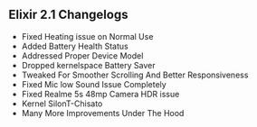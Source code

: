 ## Elixir 2.1 Changelogs

- Fixed Heating issue on Normal Use
- Added Battery Health Status
- Addressed Proper Device Model
- Dropped kernelspace Battery Saver
- Tweaked For Smoother Scrolling And Better Responsiveness
- Fixed Mic low Sound Issue Completely 
- Fixed Realme 5s 48mp Camera HDR issue
- Kernel SilonT-Chisato
- Many More Improvements Under The Hood
